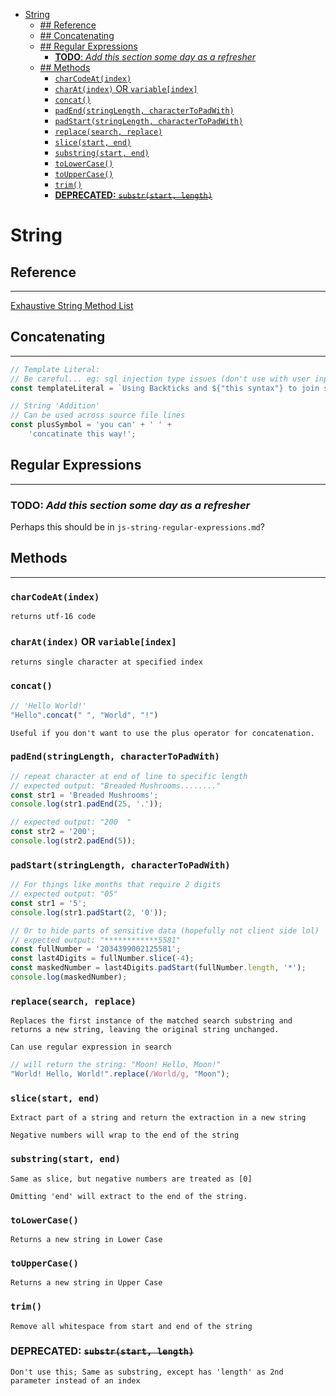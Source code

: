- [String](#string)
  - [## Reference](#-reference)
  - [## Concatenating](#-concatenating)
  - [## Regular Expressions](#-regular-expressions)
    - [**TODO**: *Add this section some day as a refresher*](#todo-add-this-section-some-day-as-a-refresher)
  - [## Methods](#-methods)
    - [`charCodeAt(index)`](#charcodeatindex)
    - [`charAt(index)` OR `variable[index]`](#charatindex-or-variableindex)
    - [`concat()`](#concat)
    - [`padEnd(stringLength, characterToPadWith)`](#padendstringlength-charactertopadwith)
    - [`padStart(stringLength, characterToPadWith)`](#padstartstringlength-charactertopadwith)
    - [`replace(search, replace)`](#replacesearch-replace)
    - [`slice(start, end)`](#slicestart-end)
    - [`substring(start, end)`](#substringstart-end)
    - [`toLowerCase()`](#tolowercase)
    - [`toUpperCase()`](#touppercase)
    - [`trim()`](#trim)
    - [**DEPRECATED:** ~~`substr(start, length)`~~](#deprecated-substrstart-length)

# String

## Reference
---
[Exhaustive String Method List](https://developer.mozilla.org/en-US/docs/Web/JavaScript/Reference/Global_Objects/String)


## Concatenating
---

``` js
// Template Literal: 
// Be careful... eg: sql injection type issues (don't use with user input)
const templateLiteral = `Using Backticks and ${"this syntax"} to join strings`

// String 'Addition'
// Can be used across source file lines
const plusSymbol = 'you can' + ' ' + 
    'concatinate this way!';
```

## Regular Expressions
---

### **TODO**: *Add this section some day as a refresher*

Perhaps this should be in `js-string-regular-expressions.md`?


## Methods
---

### `charCodeAt(index)`

    returns utf-16 code

### `charAt(index)` OR `variable[index]`

    returns single character at specified index

### `concat()`

``` js
// 'Hello World!'
"Hello".concat(" ", "World", "!")
```

    Useful if you don't want to use the plus operator for concatenation.


### `padEnd(stringLength, characterToPadWith)`

``` js
// repeat character at end of line to specific length
// expected output: "Breaded Mushrooms........"
const str1 = 'Breaded Mushrooms';
console.log(str1.padEnd(25, '.'));

// expected output: "200  "
const str2 = '200';
console.log(str2.padEnd(5));
```

### `padStart(stringLength, characterToPadWith)`

``` js
// For things like months that require 2 digits
// expected output: "05"
const str1 = '5';
console.log(str1.padStart(2, '0'));

// Or to hide parts of sensitive data (hopefully not client side lol)
// expected output: "************5581"
const fullNumber = '2034399002125581';
const last4Digits = fullNumber.slice(-4);
const maskedNumber = last4Digits.padStart(fullNumber.length, '*');
console.log(maskedNumber);
```

### `replace(search, replace)`

    Replaces the first instance of the matched search substring and returns a new string, leaving the original string unchanged.

    Can use regular expression in search

``` js
// will return the string: "Moon! Hello, Moon!"
"World! Hello, World!".replace(/World/g, "Moon");
```


### `slice(start, end)`

    Extract part of a string and return the extraction in a new string

    Negative numbers will wrap to the end of the string


### `substring(start, end)`

    Same as slice, but negative numbers are treated as [0]

    Omitting 'end' will extract to the end of the string.



### `toLowerCase()`

    Returns a new string in Lower Case

### `toUpperCase()`

    Returns a new string in Upper Case

### `trim()`

    Remove all whitespace from start and end of the string





### **DEPRECATED:** ~~`substr(start, length)`~~

    Don't use this; Same as substring, except has 'length' as 2nd parameter instead of an index
